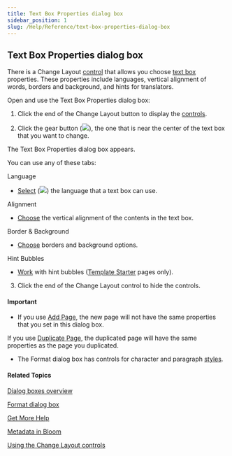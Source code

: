 ```yaml
---
title: Text Box Properties dialog box
sidebar_position: 1
slug: /Help/Reference/text-box-properties-dialog-box
---
```


## Text Box Properties dialog box

There is a Change Layout [control](../../Tasks/Edit_tasks/About_the_Change_Layout_controls.md) that allows you choose [text box](../../Concepts/Text_Box.md) properties. These properties include languages, vertical alignment of words, borders and background, and hints for translators.

Open and use the Text Box Properties dialog box:

1.  Click the end of the Change Layout button to display the [controls](../../Tasks/Edit_tasks/About_the_Change_Layout_controls.md).
    
2.  Click the gear button (![](/ref-docs-assets/images/Tasks/Edit_tasks/TextBoxPropertiesStar.png)), the one that is near the center of the text box that you want to change.
    

The Text Box Properties dialog box appears.

You can use any of these tabs:

Language

-   [Select](../../Tasks/Edit_tasks/Using_the_Language_tab.md) (![](/ref-docs-assets/images/User_Interface/Dialog_boxes/SelectedLangTxtBox.png)) the language that a text box can use.
    

Alignment

-   [Choose](../../Tasks/Edit_tasks/Using_the_Alignment_tab.md) the vertical alignment of the contents in the text box.
    

Border & Background

-   [Choose](../../Tasks/Edit_tasks/Using_the_Border_Background_tab.md) borders and background options.
    

Hint Bubbles

-   [Work](../../Tasks/Edit_tasks/Using_the_Hint_Bubbles_tab.md) with hint bubbles ([Template Starter](../../Concepts/Template_Starter.md) pages only).
    

3.  Click the end of the Change Layout control to hide the controls.
    

#### Important

-   If you use [Add Page](../../Tasks/Edit_tasks/Add_a_page.md), the new page will not have the same properties that you set in this dialog box.
    

If you use [Duplicate Page](../../Tasks/Edit_tasks/Duplicate_a_page.md), the duplicated page will have the same properties as the page you duplicated.

-   The Format dialog box has controls for character and paragraph [styles](../../Concepts/Styles.md).
    

#### Related Topics

[Dialog boxes overview](Dialog_boxes_overview.md)

[Format dialog box](Format_dialog_box.md)

[Get More Help](../../Overview/Get_More_Help.md)

[Metadata in Bloom](../../Concepts/Metadata_in_Bloom.md)

[Using the Change Layout controls](../../Tasks/Edit_tasks/About_the_Change_Layout_controls.md)